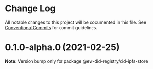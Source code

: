 # Change Log

All notable changes to this project will be documented in this file.
See [Conventional Commits](https://conventionalcommits.org) for commit guidelines.

# 0.1.0-alpha.0 (2021-02-25)

**Note:** Version bump only for package @ew-did-registry/did-ipfs-store
